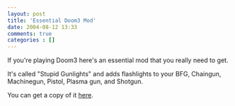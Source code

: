 ```yaml
---
layout: post
title: 'Essential Doom3 Mod'
date: 2004-08-12 13:33
comments: true
categories : []
---  
```


If you're playing Doom3 here's an essential mod that you really need to get.

It's called "Stupid Gunlights" and adds flashlights to your BFG, Chaingun, Machinegun, Pistol, Plasma gun, and Shotgun.

You can get a copy of it <a target="new" href="http://doom3.filefront.com/file/Stupid_Gunlights;29133">here</a>.

